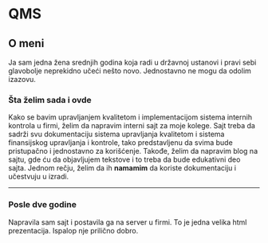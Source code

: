 # QMS

## O meni
Ja sam jedna žena srednjih godina koja radi u državnoj ustanovi i pravi sebi glavobolje neprekidno učeći nešto novo. Jednostavno ne mogu da odolim izazovu.

### Šta želim sada i ovde
Kako se bavim upravljanjem kvalitetom i implementacijom sistema internih kontrola u firmi, želim da napravim interni sajt za moje kolege.
Sajt treba da sadrži svu dokumentaciju sistema upravljanja kvalitetom i sistema finansijskog upravljanja i kontrole, tako predstavljenu da svima bude pristupačno i jednostavno za korišćenje.
Takođe, želim da napravim blog na sajtu, gde ću da objavljujem tekstove i to treba da bude edukativni deo sajta.
Jednom rečju, želim da ih **namamim** da koriste dokumentaciju i učestvuju u izradi.

-----
### Posle dve godine
Napravila sam sajt i postavila ga na server u firmi. To je jedna velika html prezentacija. Ispalop nje prilično dobro.
